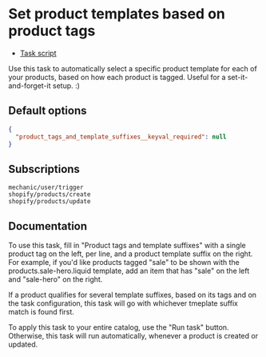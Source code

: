 # Set product templates based on product tags

* [Task script](./script.liquid)

Use this task to automatically select a specific product template for each of your products, based on how each product is tagged. Useful for a set-it-and-forget-it setup. :)

## Default options

```json
{
  "product_tags_and_template_suffixes__keyval_required": null
}
```

## Subscriptions

```liquid
mechanic/user/trigger
shopify/products/create
shopify/products/update
```

## Documentation

To use this task, fill in "Product tags and template suffixes" with a single product tag on the left, per line, and a product template suffix on the right. For example, if you'd like products tagged "sale" to be shown with the products.sale-hero.liquid template, add an item that has "sale" on the left and "sale-hero" on the right.

If a product qualifies for several template suffixes, based on its tags and on the task configuration, this task will go with whichever tmeplate suffix match is found first.

To apply this task to your entire catalog, use the "Run task" button. Otherwise, this task will run automatically, whenever a product is created or updated.